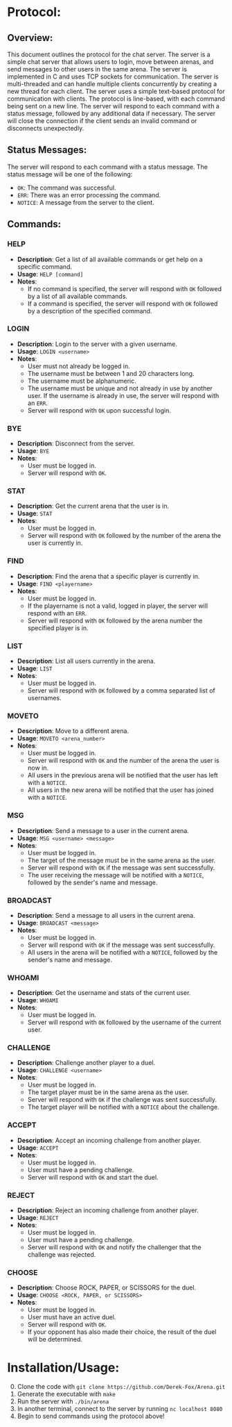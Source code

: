 # Protocol:
## Overview:
This document outlines the protocol for the chat server. The server is a simple chat server that allows users to login, move between arenas, and send messages to other users in the same arena. The server is implemented in C and uses TCP sockets for communication. The server is multi-threaded and can handle multiple clients concurrently by creating a new thread for each client. The server uses a simple text-based protocol for communication with clients. The protocol is line-based, with each command being sent on a new line. The server will respond to each command with a status message, followed by any additional data if necessary. The server will close the connection if the client sends an invalid command or disconnects unexpectedly.

## Status Messages:
The server will respond to each command with a status message. The status message will be one of the following:
- `OK`: The command was successful.
- `ERR`: There was an error processing the command.
- `NOTICE`: A message from the server to the client.

## Commands:

### HELP
- **Description**: Get a list of all available commands or get help on a specific command.
- **Usage**: `HELP [command]`
- **Notes**: 
    - If no command is specified, the server will respond with `OK` followed by a list of all available commands.
    - If a command is specified, the server will respond with `OK` followed by a description of the specified command.

### LOGIN
- **Description**: Login to the server with a given username.
- **Usage**: `LOGIN <username>`
- **Notes**: 
    - User must not already be logged in.
    - The username must be between 1 and 20 characters long.
    - The username must be alphanumeric.
    - The username must be unique and not already in use by another user. If the username is already in use, the server will respond with an `ERR`.
    - Server will respond with `OK` upon successful login.

### BYE
- **Description**: Disconnect from the server.
- **Usage**: `BYE`
- **Notes**: 
    - User must be logged in.
    - Server will respond with `OK`.

### STAT
- **Description**: Get the current arena that the user is in.
- **Usage**: `STAT`
- **Notes**: 
    - User must be logged in.
    - Server will respond with `OK` followed by the number of the arena the user is currently in.

### FIND
- **Description**: Find the arena that a specific player is currently in.
- **Usage**: `FIND <playername>`
- **Notes**: 
    - User must be logged in.
    - If the playername is not a valid, logged in player, the server will respond with an `ERR`.
    - Server will respond with `OK` followed by the arena number the specified player is in.

### LIST
- **Description**: List all users currently in the arena.
- **Usage**: `LIST`
- **Notes**: 
    - User must be logged in.
    - Server will respond with `OK` followed by a comma separated list of usernames.

### MOVETO
- **Description**: Move to a different arena.
- **Usage**: `MOVETO <arena_number>`
- **Notes**: 
    - User must be logged in.
    - Server will respond with `OK` and the number of the arena the user is now in.
    - All users in the previous arena will be notified that the user has left with a `NOTICE`.
    - All users in the new arena will be notified that the user has joined with a `NOTICE`.

### MSG
- **Description**: Send a message to a user in the current arena.
- **Usage**: `MSG <username> <message>`
- **Notes**: 
    - User must be logged in.
    - The target of the message must be in the same arena as the user.
    - Server will respond with `OK` if the message was sent successfully.
    - The user receiving the message will be notified with a `NOTICE`, followed by the sender's name and message.

### BROADCAST
- **Description**: Send a message to all users in the current arena.
- **Usage**: `BROADCAST <message>`
- **Notes**: 
    - User must be logged in.
    - Server will respond with `OK` if the message was sent successfully.
    - All users in the arena will be notified with a `NOTICE`, followed by the sender's name and message.

### WHOAMI
- **Description**: Get the username and stats of the current user.
- **Usage**: `WHOAMI`
- **Notes**: 
    - User must be logged in.
    - Server will respond with `OK` followed by the username of the current user.

### CHALLENGE
- **Description**: Challenge another player to a duel.
- **Usage**: `CHALLENGE <username>`
- **Notes**: 
    - User must be logged in.
    - The target player must be in the same arena as the user.
    - Server will respond with `OK` if the challenge was sent successfully.
    - The target player will be notified with a `NOTICE` about the challenge.

### ACCEPT
- **Description**: Accept an incoming challenge from another player.
- **Usage**: `ACCEPT`
- **Notes**: 
    - User must be logged in.
    - User must have a pending challenge.
    - Server will respond with `OK` and start the duel.

### REJECT
- **Description**: Reject an incoming challenge from another player.
- **Usage**: `REJECT`
- **Notes**: 
    - User must be logged in.
    - User must have a pending challenge.
    - Server will respond with `OK` and notify the challenger that the challenge was rejected.

### CHOOSE
- **Description**: Choose ROCK, PAPER, or SCISSORS for the duel.
- **Usage**: `CHOOSE <ROCK, PAPER, or SCISSORS>`
- **Notes**:
    - User must be logged in.
    - User must have an active duel.
    - Server will respond with `OK`.
    - If your opponent has also made their choice, the result of the duel will be determined.
 
# Installation/Usage:
0. Clone the code with `git clone https://github.com/Derek-Fox/Arena.git`
1. Generate the executable with `make`
2. Run the server with `./bin/arena`
3. In another terminal, connect to the server by running `nc localhost 8080`
4. Begin to send commands using the protocol above!
